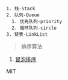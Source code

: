``` text
1. 栈-Stack
2. 队列-Queue
  1. 优先队列-priority
  2. 循环队列-circle
3. 链表-LinkList
```
> 排序算法

1. [冒泡排序](./Sort/Bubble.html)

MIT
